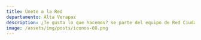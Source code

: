 ```yaml
---
title: Únete a la Red
departamento: Alta Verapaz
description: ¿Te gusta lo que hacemos? se parte del equipo de Red Ciudadana
image: /assets/img/posts/iconos-08.png
---
```

